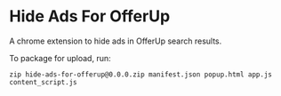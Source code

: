 # Hide Ads For OfferUp

A chrome extension to hide ads in OfferUp search results.

To package for upload, run:

```
zip hide-ads-for-offerup@0.0.0.zip manifest.json popup.html app.js content_script.js
```
